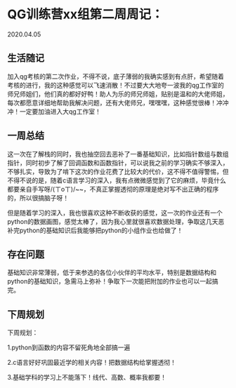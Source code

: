 # QG训练营xx组第二周周记：
2020.04.05

## 生活随记

加入qg考核的第二次作业，不得不说，底子薄弱的我确实感到有点肝，希望随着考核的进行，我的这种感觉可以飞速消散！不过要大大地夸一波我的qg工作室的师兄师姐们，他们真的都好好鸭！助人为乐的师兄师姐，贴别是温和的大佬师姐，每次都愿意详细地帮助我解决问题，还有大佬师兄，嘿嘿嘿，这种感觉很棒！冲冲冲！一定要加油进入大qg工作室！

## 一周总结

这一次在了解栈的同时，我也抽空回去恶补了一番基础知识，比如指针数组与数组指针，同时初步了解了回调函数和函数指针，可以说我之前的学习确实不够深入，不够扎实，导致为了啃下这次的作业花费了比较大的代价，这不得不值得警惕，但不得不说的是，随着c语言学习的深入，我有点微微感觉到了它的麻烦，毕竟什么都要亲自手写呀/(ㄒoㄒ)/~~，不真正掌握透彻的原理是绝对写不出正确的程序的，所以很搞脑子呀！

但是随着学习的深入，我也很喜欢这种不断收获的感觉，这一次的作业还有一个python的数据画图，感觉太棒了，因为我心里就很喜欢数据处理，争取这几天恶补完python的基础知识后我能够把python的小组作业也给做了！

## 存在问题

基础知识非常薄弱，低于来参选的各位小伙伴的平均水平，特别是数据结构和python的基础知识，急需马上弥补！争取下一次能把附加的作业也可以一起搞完。

## 下周规划

下周规划：

1.python到函数的内容不留死角地全部搞一遍

2.c语言好好巩固最近学的相关内容！把数据结构给掌握透彻！

3.基础学科的学习上不能落下！线代、高数、概率我都要！

